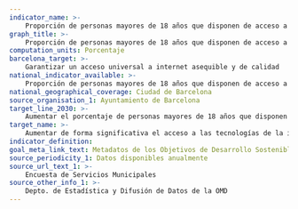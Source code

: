 ```yaml
---
indicator_name: >-
    Proporción de personas mayores de 18 años que disponen de acceso a Internet en casa
graph_title: >-
    Proporción de personas mayores de 18 años que disponen de acceso a Internet en casa
computation_units: Porcentaje
barcelona_target: >-
    Garantizar un acceso universal a internet asequible y de calidad
national_indicator_available: >-
    Proporción de personas mayores de 18 años que disponen de acceso a Internet en casa
national_geographical_coverage: Ciudad de Barcelona
source_organisation_1: Ayuntamiento de Barcelona
target_line_2030: >-
    Aumentar el porcentaje de personas mayores de 18 años que disponen de acceso a Internet en casa hasta el 99,0% 
target_name: >-
    Aumentar de forma significativa el acceso a las tecnologías de la información y de la comunicación y esforzarse por proporcionar acceso universal y asequible a internet en los países menos avanzados, a más tardar en el 2020
indicator_definition:
goal_meta_link_text: Metadatos de los Objetivos de Desarrollo Sostenible de las Naciones Unidas (pdf 894kB)
source_periodicity_1: Datos disponibles anualmente
source_url_text_1: >-
    Encuesta de Servicios Municipales
source_other_info_1: >-
    Depto. de Estadística y Difusión de Datos de la OMD
---
```

